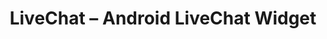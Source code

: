 ---
title: LiveChat – Android LiveChat Widget

menuTitle: Android <u>Widget</u>

themeColor: green

includes:
  - introduction
  - installation
  - usage
  - configuration
  - chatwindowview
  - navigation
  - filesharing
  - chatwindoweventslistener
  - alternativeusage
  - sample-application
  - translation
  
---